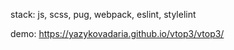 stack: js, scss, pug, webpack, eslint, stylelint

demo: https://yazykovadaria.github.io/vtop3/vtop3/
